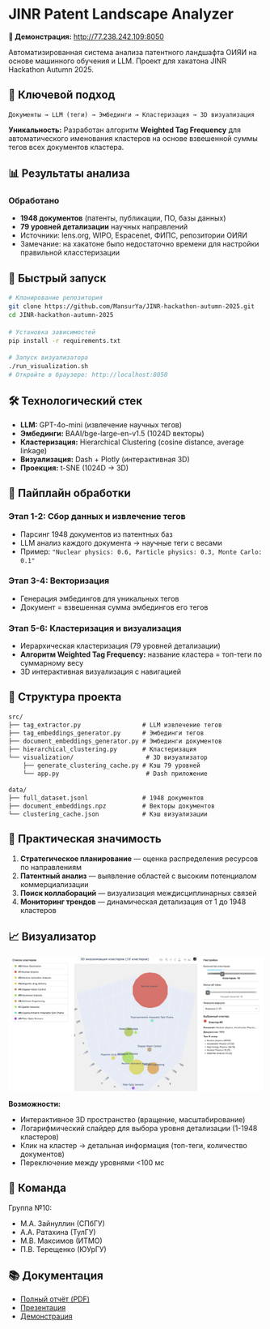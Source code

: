 # JINR Patent Landscape Analyzer

**🔗 Демонстрация:** http://77.238.242.109:8050

Автоматизированная система анализа патентного ландшафта ОИЯИ на основе машинного обучения и LLM. Проект для хакатона JINR Hackathon Autumn 2025.

## 🎯 Ключевой подход

```
Документы → LLM (теги) → Эмбединги → Кластеризация → 3D визуализация
```

**Уникальность:** Разработан алгоритм **Weighted Tag Frequency** для автоматического именования кластеров на основе взвешенной суммы тегов всех документов кластера.

## 📊 Результаты анализа

### Обработано
- **1948 документов** (патенты, публикации, ПО, базы данных)
- **79 уровней детализации** научных направлений
- Источники: lens.org, WIPO, Espacenet, ФИПС, репозитории ОИЯИ
- Замечание: на хакатоне было недостаточно времени для настройки правильной класстеризации

## 🚀 Быстрый запуск

```bash
# Клонирование репозитория
git clone https://github.com/MansurYa/JINR-hackathon-autumn-2025.git
cd JINR-hackathon-autumn-2025

# Установка зависимостей
pip install -r requirements.txt

# Запуск визуализатора
./run_visualization.sh
# Откройте в браузере: http://localhost:8050
```

## 🛠 Технологический стек

- **LLM:** GPT-4o-mini (извлечение научных тегов)
- **Эмбединги:** BAAI/bge-large-en-v1.5 (1024D векторы)
- **Кластеризация:** Hierarchical Clustering (cosine distance, average linkage)
- **Визуализация:** Dash + Plotly (интерактивная 3D)
- **Проекция:** t-SNE (1024D → 3D)

## 🔄 Пайплайн обработки

### Этап 1-2: Сбор данных и извлечение тегов
- Парсинг 1948 документов из патентных баз
- LLM анализ каждого документа → научные теги с весами
- Пример: `"Nuclear physics: 0.6, Particle physics: 0.3, Monte Carlo: 0.1"`

### Этап 3-4: Векторизация
- Генерация эмбедингов для уникальных тегов
- Документ = взвешенная сумма эмбедингов его тегов

### Этап 5-6: Кластеризация и визуализация
- Иерархическая кластеризация (79 уровней детализации)
- **Алгоритм Weighted Tag Frequency:** название кластера = топ-теги по суммарному весу
- 3D интерактивная визуализация с навигацией

## 📁 Структура проекта

```
src/
├── tag_extractor.py                 # LLM извлечение тегов
├── tag_embeddings_generator.py      # Эмбединги тегов
├── document_embeddings_generator.py # Эмбединги документов  
├── hierarchical_clustering.py       # Кластеризация
└── visualization/                    # 3D визуализатор
    ├── generate_clustering_cache.py # Кэш 79 уровней
    └── app.py                        # Dash приложение

data/
├── full_dataset.jsonl               # 1948 документов
├── document_embeddings.npz          # Векторы документов
└── clustering_cache.json            # Кэш визуализации
```

## 🎯 Практическая значимость

1. **Стратегическое планирование** — оценка распределения ресурсов по направлениям
2. **Патентный анализ** — выявление областей с высоким потенциалом коммерциализации
3. **Поиск коллабораций** — визуализация междисциплинарных связей
4. **Мониторинг трендов** — динамическая детализация от 1 до 1948 кластеров

## 📈 Визуализатор

<img src="https://github.com/MansurYa/JINR-hackathon-autumn-2025/blob/main/assets/10_сlusters_vis.png?raw=true" alt="3D визуализация" width="600">

**Возможности:**
- Интерактивное 3D пространство (вращение, масштабирование)
- Логарифмический слайдер для выбора уровня детализации (1-1948 кластеров)
- Клик на кластер → детальная информация (топ-теги, количество документов)
- Переключение между уровнями <100 мс

## 👥 Команда

Группа №10:
- М.А. Зайнуллин (СПбГУ)
- А.А. Ратахина (ТулГУ)
- М.В. Максимов (ИТМО)
- П.В. Терещенко (ЮУрГУ)

## 📚 Документация

- [Полный отчёт (PDF)](report_JINR_hackathon_autumn_20252.pdf)
- [Презентация](presentation.pdf)
- [Демонстрация](http://77.238.242.109:8050)
